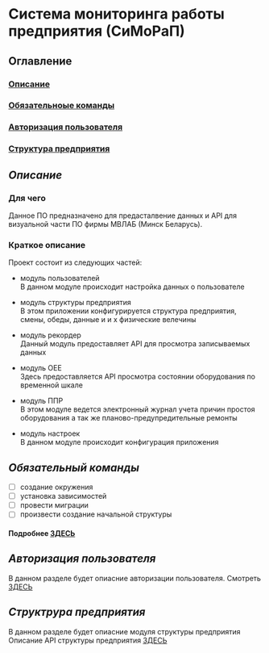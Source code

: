 # Система мониторинга работы предприятия (СиМоРаП)
## Оглавление
### [Описание](#description)
### [Обязательноые команды](#comands)
### [Авторизация пользователя](#autUser)
### [Структура предприятия](#structFactory)

## <a name="description"> *Описание* </a>
###  Для чего
Данное ПО предназначено для предасталвение данных и API для визуальной части 
ПО фирмы МВЛАБ (Минск Беларусь).

### Краткое описание
Проект состоит из следующих частей:  
- модуль пользователей  
В данном модуле происходит настройка данных о пользователе

- модуль структуры предприятия  
В этом приложении конфигурируется структура предприятия, смены, обеды, данные и и х физические велечины

- модуль рекордер  
Данный модуль предоставляет API для просмотра записываемых данных

- модуль ОЕЕ  
Здесь предоставляется API просмотра состоянии оборудования по временной шкале

- модуль ППР  
В этом модуле ведется электронный журнал учета причин простоя оборудования а так же планово-предупредительные ремонты

- модуль настроек  
В данном модуле происходит конфигурация приложения

## <a name="comands"> *Обязательный команды* </a>

- [ ] создание окружения
- [ ] установка зависимостей
- [ ] провести миграции
- [ ] произвести создание начальной структуры
#### Подробнее [ЗДЕСЬ](project_v_0_0_1/comands/README.md)

## <a name="autUser"> *Авторизация пользователя* </a>
В данном разделе будет опиасние авторизации пользователя. 
Смотреть [ЗДЕСЬ](README/user_README.md)

## <a name="structFactory"> *Структрура предприятия* </a>
 В данном разделе будет опиасние модуля структуры предприятия  
 Описание API структуры предприятия [ЗДЕСЬ](structure/README.md)
